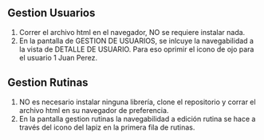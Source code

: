 ## Gestion Usuarios
1. Correr el archivo html en el navegador, NO se requiere instalar nada.
2. En la pantalla de GESTION DE USUARIOS, se inlcuye la navegabilidad a la vista de DETALLE DE USUARIO. Para eso oprimir el icono de ojo para el usuario 1 Juan Perez.

## Gestion Rutinas
1. NO es necesario instalar ninguna librería, clone el repositorio y corrar el archivo html en su navegador de preferencia.
2. En la pantalla gestion rutinas la navegabilidad a edición rutina se hace a través del icono del lapiz en la primera fila de rutinas.
